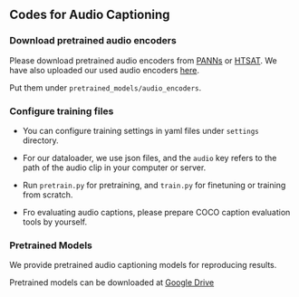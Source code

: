 ## Codes for Audio Captioning

### Download pretrained audio encoders
Please download pretrained audio encoders from [PANNs](https://github.com/qiuqiangkong/audioset_tagging_cnn) or [HTSAT](https://github.com/RetroCirce/HTS-Audio-Transformer). 
We have also uploaded our used audio encoders [here](https://drive.google.com/drive/folders/1ZaYERuMMLLgu4oHTl47FcippLFboaGq5?usp=share_link).

Put them under `pretrained_models/audio_encoders`.

### Configure training files
* You can configure training settings in yaml files under `settings` directory.

* For our dataloader, we use json files, and the `audio` key refers to the path of the audio clip in your computer or server.

* Run `pretrain.py` for pretraining, and `train.py` for finetuning or training from scratch.

* Fro evaluating audio captions, please prepare COCO caption evaluation tools by yourself.

### Pretrained Models
We provide pretrained audio captioning models for reproducing results.

Pretrained models can be downloaded at [Google Drive](https://drive.google.com/drive/folders/1pFr8IRY3E1FAtc2zjYmeuSVY3M5a-Kdj?usp=share_link)
